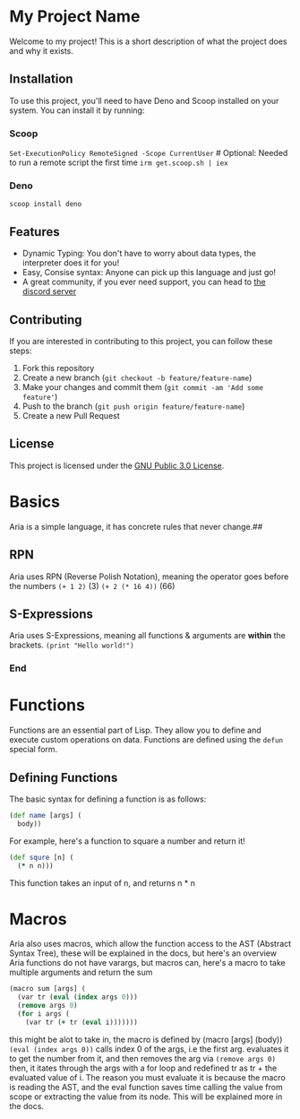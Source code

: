 # My Project Name

Welcome to my project! This is a short description of what the project does and why it exists.

## Installation

To use this project, you'll need to have Deno and Scoop installed on your system. You can install it by running:
### Scoop
`Set-ExecutionPolicy RemoteSigned -Scope CurrentUser` # Optional: Needed to run a remote script the first time
`irm get.scoop.sh | iex`

### Deno
`scoop install deno`


## Features

- Dynamic Typing: You don't have to worry about data types, the interpreter does it for you!
- Easy, Consise syntax: Anyone can pick up this language and just go!
- A great community, if you ever need support, you can head to [the discord server](https://discord.gg/SeVJ3upQGq)

## Contributing

If you are interested in contributing to this project, you can follow these steps:

1. Fork this repository
2. Create a new branch (`git checkout -b feature/feature-name`)
3. Make your changes and commit them (`git commit -am 'Add some feature'`)
4. Push to the branch (`git push origin feature/feature-name`)
5. Create a new Pull Request

## License

This project is licensed under the [GNU Public 3.0 License](LICENSE).


# Basics
Aria is a simple language, it has concrete rules that never change.##

## RPN
Aria uses RPN (Reverse Polish Notation), meaning the operator goes before the numbers
`(+ 1 2)` (3)
`(+ 2 (* 16 4))` (66)

## S-Expressions
Aria uses S-Expressions, meaning all functions & arguments are **within** the brackets.
`(print "Hello world!")`

### __End__

# Functions

Functions are an essential part of Lisp. They allow you to define and execute custom operations on data. Functions are defined using the `defun` special form.

## Defining Functions

The basic syntax for defining a function is as follows:
```clojure
(def name [args] (
  body))
```
For example, here's a function to square a number and return it!
```clojure
(def squre [n] (
  (* n n)))
```
This function takes an input of n, and returns n * n

# Macros
Aria also uses macros, which allow the function access to the AST (Abstract Syntax Tree), these will be explained in the docs, but here's an overview
Aria functions do not have varargs, but macros can, here's a macro to take multiple arguments and return the sum
```clj
(macro sum [args] (
  (var tr (eval (index args 0)))
  (remove args 0)
  (for i args (
    (var tr (+ tr (eval i)))))))
```
this might be alot to take in, the macro is defined by (macro <name> [args] (body))
  `(eval (index args 0))` calls index 0 of the args, i.e the first arg. evaluates it to get the number from it, and then removes the arg via `(remove args 0)`
  then, it itates through the args with a for loop and redefined tr as tr + the evaluated value of i.
The reason you must evaluate it is because the macro is reading the AST, and the eval function saves time calling the value from scope or extracting the value from its node. This will be explained more in the docs.
